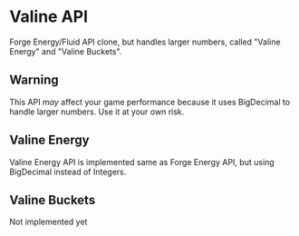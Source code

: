 # Valine API

Forge Energy/Fluid API clone, but handles larger numbers, called "Valine Energy" and "Valine Buckets".

## Warning

This API *may* affect your game performance because it uses BigDecimal to handle larger numbers. Use it at your own risk.

## Valine Energy

Valine Energy API is implemented same as Forge Energy API, but using BigDecimal instead of Integers.

## Valine Buckets

Not implemented yet
